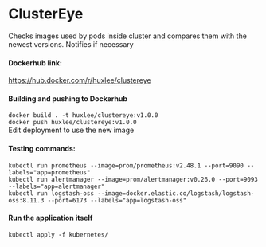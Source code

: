 # ClusterEye

Checks images used by pods inside cluster and compares them with the newest versions. Notifies if necessary

#### Dockerhub link:
https://hub.docker.com/r/huxlee/clustereye

#### Building and pushing to Dockerhub                           
```docker build . -t huxlee/clustereye:v1.0.0```                            
```docker push huxlee/clustereye:v1.0.0```                            
Edit deployment to use the new image                                  


#### Testing commands:
```             
kubectl run prometheus --image=prom/prometheus:v2.48.1 --port=9090 --labels="app=prometheus"                 
kubectl run alertmanager --image=prom/alertmanager:v0.26.0 --port=9093 --labels="app=alertmanager"   
kubectl run logstash-oss --image=docker.elastic.co/logstash/logstash-oss:8.11.3 --port=6173 --labels="app=logstash-oss"
```

#### Run the application itself
```   
kubectl apply -f kubernetes/
```
